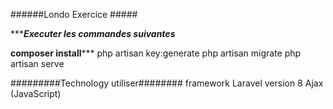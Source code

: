 ######Londo Exercice #####

**********Executer les commandes suivantes*******

********composer install***********
php artisan key:generate
php artisan migrate
php artisan serve


#########Technology utiliser########
framework Laravel version 8
	Ajax (JavaScript)


